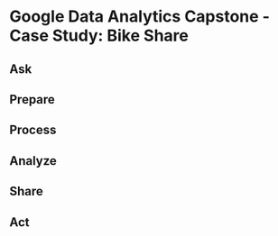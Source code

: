 # Google Data Analytics Capstone - Case Study: Bike Share

## Ask


## Prepare

## Process

## Analyze

## Share

## Act
